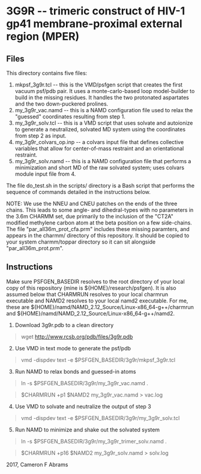 # 3G9R -- trimeric construct of HIV-1 gp41 membrane-proximal external region (MPER)

## Files

This directory contains five files:
1. mkpsf_3g9r.tcl -- this is the VMD/psfgen script that creates the first vacuum psf/pdb pair.  It uses a monte-carlo-based loop model-builder to build in the missing residues. It handles the two protonated aspartates and the two down-puckered prolines.
2. my_3g9r_vac.namd -- this is a NAMD configuration file used to relax the "guessed" coordinates resulting from step 1.
3. my_3g9r_solv.tcl -- this is a VMD script that uses solvate and autoionize to generate a neutralized, solvated MD system using the coordinates from step 2 as input.
4. my_3g9r_colvars_op.inp -- a colvars input file that defines collective variables that allow for center-of-mass restraint and an orientational restraint.
5. my_3g9r_solv.namd -- this is a NAMD configuration file that performs a minimization and short MD of the raw solvated system; uses colvars module input file from 4.


The file do_test.sh in the scripts/ directory is a Bash script that performs the sequence of commands detailed in the instructions below.

NOTE: We use the NNEU and CNEU patches on the ends of the three chains.  This leads to some angle- and dihedral-types with no parameters in the 3.6m CHARMM set, due primarily to the inclusion of the "CT2A" modified methylene carbon atom at the beta position on a few side-chains.  The file "par_all36m_prot_cfa.prm" includes these missing paramters, and appears in the charmm/ directory of this repository.  It should be copied to your system charmm/toppar directory so it can sit alongside "par_all36m_prot.prm".


## Instructions

Make sure PSFGEN_BASEDIR resolves to the root directory of your local copy of this repository (mine is ${HOME}/research/psfgen).  It is also assumed below that CHARMRUN resolves to your local charmrun executable and NAMD2 resolves to your local namd2 executable.  For me, these are ${HOME}/namd/NAMD_2.12_Source/Linux-x86_64-g++/charmrun and ${HOME}/namd/NAMD_2.12_Source/Linux-x86_64-g++/namd2.

1. Download 3g9r.pdb to a clean directory

> wget http://www.rcsb.org/pdb/files/3g9r.pdb

2. Use VMD in text mode to generate the psf/pdb

> vmd -dispdev text -e $PSFGEN_BASEDIR/3g9r/mkpsf_3g9r.tcl

3. Run NAMD to relax bonds and guessed-in atoms

> ln -s $PSFGEN_BASEDIR/3g9r/my_3g9r_vac.namd .

> $CHARMRUN +p1 $NAMD2 my_3g9r_vac.namd > vac.log

4. Use VMD to solvate and neutralize the output of step 3

> vmd -dispdev text -e $PSFGEN_BASEDIR/3g9r/my_3g9r_solv.tcl

5. Run NAMD to minimize and shake out the solvated system

> ln -s $PSFGEN_BASEDIR/3g9r/my_3g9r_trimer_solv.namd .

> $CHARMRUN +p16 $NAMD2 my_3g9r_solv.namd > solv.log

2017, Cameron F Abrams
